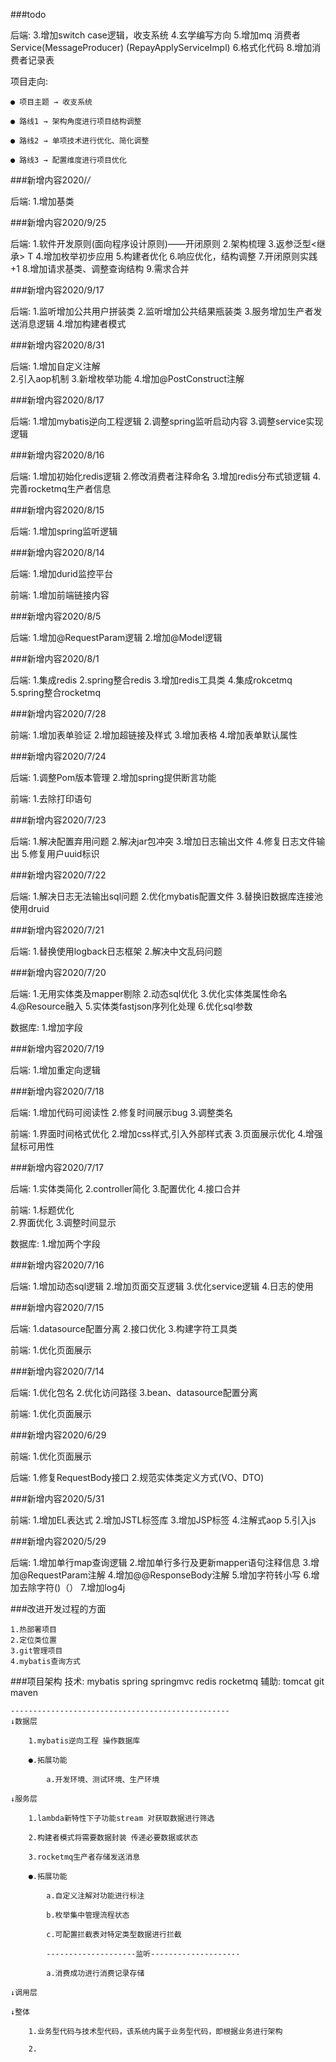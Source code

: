 ###todo

后端:
    3.增加switch case逻辑，收支系统
    4.玄学编写方向
    5.增加mq 消费者Service(MessageProducer) (RepayApplyServiceImpl)
    6.格式化代码
    8.增加消费者记录表
    
项目走向:

    ● 项目主题 → 收支系统

    ● 路线1 → 架构角度进行项目结构调整
    
    ● 路线2 → 单项技术进行优化、简化调整
    
    ● 路线3 → 配置维度进行项目优化 

###新增内容2020/*/*

后端:
    1.增加基类


###新增内容2020/9/25

后端:
    1.软件开发原则(面向程序设计原则)——开闭原则
    2.架构梳理
    3.返参泛型<继承> T
    4.增加枚举初步应用
    5.构建者优化
    6.响应优化，结构调整
    7.开闭原则实践+1
    8.增加请求基类、调整查询结构
    9.需求合并

###新增内容2020/9/17

后端:
    1.监听增加公共用户拼装类
    2.监听增加公共结果瓶装类
    3.服务增加生产者发送消息逻辑
    4.增加构建者模式
    
###新增内容2020/8/31

后端:
    1.增加自定义注解  
    2.引入aop机制
    3.新增枚举功能
    4.增加@PostConstruct注解

###新增内容2020/8/17

后端:
    1.增加mybatis逆向工程逻辑
    2.调整spring监听启动内容
    3.调整service实现逻辑

###新增内容2020/8/16

后端:
    1.增加初始化redis逻辑
    2.修改消费者注释命名
    3.增加redis分布式锁逻辑
    4.完善rocketmq生产者信息

###新增内容2020/8/15

后端:
    1.增加spring监听逻辑

###新增内容2020/8/14

后端:
    1.增加durid监控平台

前端:
    1.增加前端链接内容

###新增内容2020/8/5

后端:
    1.增加@RequestParam逻辑
    2.增加@Model逻辑

###新增内容2020/8/1

后端:
    1.集成redis
    2.spring整合redis
    3.增加redis工具类
    4.集成rokcetmq
    5.spring整合rocketmq

###新增内容2020/7/28

前端:
    1.增加表单验证
    2.增加超链接及样式
    3.增加表格
    4.增加表单默认属性
    
###新增内容2020/7/24

后端:
    1.调整Pom版本管理
    2.增加spring提供断言功能
    
前端:
    1.去除打印语句

###新增内容2020/7/23

后端:
    1.解决配置弃用问题
    2.解决jar包冲突
    3.增加日志输出文件
    4.修复日志文件输出
    5.修复用户uuid标识

###新增内容2020/7/22

后端:
    1.解决日志无法输出sql问题
    2.优化mybatis配置文件
    3.替换旧数据库连接池使用druid

###新增内容2020/7/21

后端:
    1.替换使用logback日志框架
    2.解决中文乱码问题

###新增内容2020/7/20

后端:
    1.无用实体类及mapper剔除
    2.动态sql优化
    3.优化实体类属性命名
    4.@Resource融入
    5.实体类fastjson序列化处理
    6.优化sql参数
    
数据库:
    1.增加字段
    
###新增内容2020/7/19

后端:
    1.增加重定向逻辑

###新增内容2020/7/18

后端:
    1.增加代码可阅读性
    2.修复时间展示bug
    3.调整类名

前端:
    1.界面时间格式优化
    2.增加css样式,引入外部样式表
    3.页面展示优化
    4.增强鼠标可用性

###新增内容2020/7/17

后端:
    1.实体类简化
    2.controller简化
    3.配置优化
    4.接口合并
        
前端:
    1.标题优化    
    2.界面优化
    3.调整时间显示
    
数据库:
    1.增加两个字段 
       
###新增内容2020/7/16

后端:
    1.增加动态sql逻辑
    2.增加页面交互逻辑
    3.优化service逻辑
    4.日志的使用

###新增内容2020/7/15

后端:
    1.datasource配置分离
    2.接口优化
    3.构建字符工具类

前端:
    1.优化页面展示

###新增内容2020/7/14

后端:
    1.优化包名
    2.优化访问路径
    3.bean、datasource配置分离
    
前端:
    1.优化页面展示

###新增内容2020/6/29

前端:
    1.优化页面展示
    
后端:
    1.修复RequestBody接口
    2.规范实体类定义方式(VO、DTO)

###新增内容2020/5/31

前端:
    1.增加EL表达式
    2.增加JSTL标签库
    3.增加JSP标签
    4.注解式aop
    5.引入js

###新增内容2020/5/29

后端:
    1.增加单行map查询逻辑
    2.增加单行多行及更新mapper语句注释信息
    3.增加@RequestParam注解
    4.增加@@ResponseBody注解
    5.增加字符转小写
    6.增加去除字符()（）
    7.增加log4j
    
###改进开发过程的方面

    1.热部署项目
    2.定位类位置
    3.git管理项目
    4.mybatis查询方式
    
###项目架构
    技术: mybatis spring springmvc redis rocketmq 
    辅助: tomcat git maven

    -------------------------------------------------
    ↓数据层
    
        1.mybatis逆向工程 操作数据库

        ●.拓展功能
                
            a.开发环境、测试环境、生产环境
        
    ↓服务层

        1.lambda新特性下子功能stream 对获取数据进行筛选
            
        2.构建者模式将需要数据封装 传递必要数据或状态

        3.rocketmq生产者存储发送消息
        
        ●.拓展功能
        
            a.自定义注解对功能进行标注
            
            b.枚举集中管理流程状态
            
            c.可配置拦截表对特定类型数据进行拦截
            
            --------------------监听--------------------
                       
            a.消费成功进行消费记录存储    
            
    ↓调用层
    
    ↓整体
    
        1.业务型代码与技术型代码，该系统内属于业务型代码，即根据业务进行架构
        
        2.
    
    
